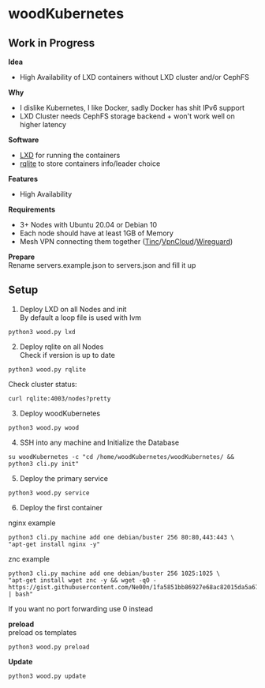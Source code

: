 # woodKubernetes

## Work in Progress

**Idea**<br />
- High Availability of LXD containers without LXD cluster and/or CephFS

**Why**
- I dislike Kubernetes, I like Docker, sadly Docker has shit IPv6 support
- LXD Cluster needs CephFS storage backend + won't work well on higher latency

**Software**<br />
- [LXD](https://github.com/lxc/lxd) for running the containers
- [rqlite](https://github.com/rqlite/rqlite) to store containers info/leader choice

**Features**<br />
- High Availability

**Requirements**
- 3+ Nodes with Ubuntu 20.04 or Debian 10
- Each node should have at least 1GB of Memory
- Mesh VPN connecting them together ([Tinc](https://www.tinc-vpn.org/)/[VpnCloud](https://github.com/dswd/vpncloud)/[Wireguard](https://www.wireguard.com/))

**Prepare**<br />
Rename servers.example.json to servers.json and fill it up<br />

## Setup<br />
1. Deploy LXD on all Nodes and init<br />
By default a loop file is used with lvm
```
python3 wood.py lxd
```
2. Deploy rqlite on all Nodes<br />
Check if version is up to date
```
python3 wood.py rqlite
```
Check cluster status:
```
curl rqlite:4003/nodes?pretty
```
3. Deploy woodKubernetes
```
python3 wood.py wood
```
4. SSH into any machine and Initialize the Database
```
su woodKubernetes -c "cd /home/woodKubernetes/woodKubernetes/ && python3 cli.py init"
```
5. Deploy the primary service
```
python3 wood.py service
```
6. Deploy the first container<br />

nginx example
```
python3 cli.py machine add one debian/buster 256 80:80,443:443 \
"apt-get install nginx -y"
```
znc example
```
python3 cli.py machine add one debian/buster 256 1025:1025 \
"apt-get install wget znc -y && wget -qO - https://gist.githubusercontent.com/Ne00n/1fa5851bb86927e68ac82015da5a6744/raw/3232ac5c2350fdf5e2e17996752d68aa9142fa7f/znc%2520test%2520deploy | bash"
```
If you want no port forwarding use 0 instead

**preload**<br />
preload os templates
```
python3 wood.py preload
```

**Update**
```
python3 wood.py update
```

